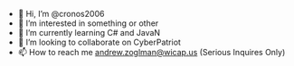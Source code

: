 - 👋 Hi, I’m @cronos2006
- 👀 I’m interested in something or other
- 🌱 I’m currently learning C# and JavaN
- 💞️ I’m looking to collaborate on CyberPatriot
- 📫 How to reach me andrew.zoglman@wicap.us (Serious Inquires Only)

<!---
cronos2006/cronos2006 is a ✨ special ✨ repository because its `README.md` (this file) appears on your GitHub profile.
You can click the Preview link to take a look at your changes.
--->
